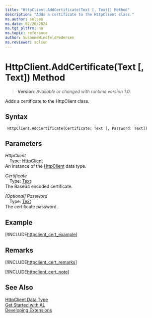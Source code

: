 ```yaml
---
title: "HttpClient.AddCertificate(Text [, Text]) Method"
description: "Adds a certificate to the HttpClient class."
ms.author: solsen
ms.date: 02/26/2024
ms.tgt_pltfrm: na
ms.topic: reference
author: SusanneWindfeldPedersen
ms.reviewer: solsen
---
```

[//]: # (START>DO_NOT_EDIT)
[//]: # (IMPORTANT:Do not edit any of the content between here and the END>DO_NOT_EDIT.)
[//]: # (Any modifications should be made in the .xml files in the ModernDev repo.)
# HttpClient.AddCertificate(Text [, Text]) Method
> **Version**: _Available or changed with runtime version 1.0._

Adds a certificate to the HttpClient class.


## Syntax
```AL
 HttpClient.AddCertificate(Certificate: Text [, Password: Text])
```
## Parameters
*HttpClient*  
&emsp;Type: [HttpClient](httpclient-data-type.md)  
An instance of the [HttpClient](httpclient-data-type.md) data type.  

*Certificate*  
&emsp;Type: [Text](../text/text-data-type.md)  
The Base64 encoded certificate.  

*[Optional] Password*  
&emsp;Type: [Text](../text/text-data-type.md)  
The certificate password.  



[//]: # (IMPORTANT: END>DO_NOT_EDIT)

## Example
[!INCLUDE[httpclient_cert_example](../../includes/include-http-cert-example.md)]

## Remarks
[!INCLUDE[httpclient_cert_remarks](../../includes/include-http-cert-remarks.md)]

[!INCLUDE[httpclient_cert_note](../../includes/include-http-cert-note.md)]

## See Also

[HttpClient Data Type](httpclient-data-type.md)  
[Get Started with AL](../../devenv-get-started.md)  
[Developing Extensions](../../devenv-dev-overview.md)